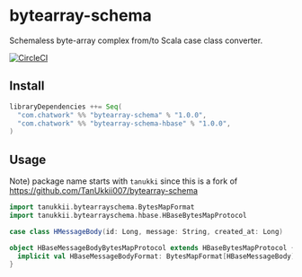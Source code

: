 # bytearray-schema

Schemaless byte-array complex from/to Scala case class converter.

[![CircleCI](https://circleci.com/gh/chatwork/bytearray-schema.svg?style=svg)](https://circleci.com/gh/chatwork/bytearray-schema)

## Install

```sbt
libraryDependencies ++= Seq(
  "com.chatwork" %% "bytearray-schema" % "1.0.0",
  "com.chatwork" %% "bytearray-schema-hbase" % "1.0.0",
)
```

## Usage

Note) package name starts with `tanukki` since this is a fork of https://github.com/TanUkkii007/bytearray-schema

```scala
import tanukkii.bytearrayschema.BytesMapFormat
import tanukkii.bytearrayschema.hbase.HBaseBytesMapProtocol

case class HMessageBody(id: Long, message: String, created_at: Long)

object HBaseMessageBodyBytesMapProtocol extends HBaseBytesMapProtocol {
  implicit val HBaseMessageBodyFormat: BytesMapFormat[HBaseMessageBody] = bytesMapFormat8(HBaseMessageBody)
}
```
